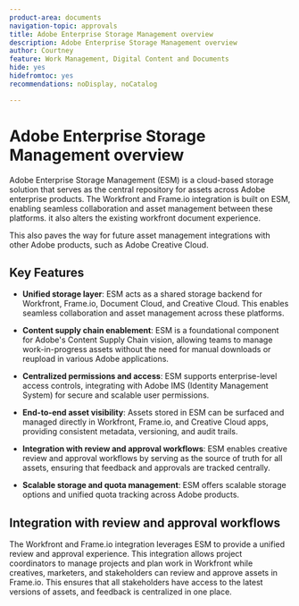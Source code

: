 ```yaml
---
product-area: documents
navigation-topic: approvals
title: Adobe Enterprise Storage Management overview
description: Adobe Enterprise Storage Management overview
author: Courtney
feature: Work Management, Digital Content and Documents
hide: yes
hidefromtoc: yes
recommendations: noDisplay, noCatalog

---
```


# Adobe Enterprise Storage Management overview

Adobe Enterprise Storage Management (ESM) is a cloud-based storage solution that serves as the central repository for assets across Adobe enterprise products. The Workfront and Frame.io integration is built on ESM, enabling seamless collaboration and asset management between these platforms. it also alters the existing workfront document experience.

This also paves the way for future asset management integrations with other Adobe products, such as Adobe Creative Cloud. 

## Key Features

* **Unified storage layer**: ESM acts as a shared storage backend for Workfront, Frame.io, Document Cloud, and Creative Cloud. This enables seamless collaboration and asset management across these platforms.

* **Content supply chain enablement**: ESM is a foundational component for Adobe's Content Supply Chain vision, allowing teams to manage work-in-progress assets without the need for manual downloads or reupload in various Adobe applications.

* **Centralized permissions and access**: ESM supports enterprise-level access controls, integrating with Adobe IMS (Identity Management System) for secure and scalable user permissions.

* **End-to-end asset visibility**: Assets stored in ESM can be surfaced and managed directly in Workfront, Frame.io, and Creative Cloud apps, providing consistent metadata, versioning, and audit trails.

* **Integration with review and approval workflows**: ESM enables creative review and approval workflows by serving as the source of truth for all assets, ensuring that feedback and approvals are tracked centrally.

* **Scalable storage and quota management**: ESM offers scalable storage options and unified quota tracking across Adobe products.

## Integration with review and approval workflows

The Workfront and Frame.io integration leverages ESM to provide a unified review and approval experience. This integration allows project coordinators to manage projects and plan work in Workfront while creatives, marketers, and stakeholders can review and approve assets in Frame.io. This ensures that all stakeholders have access to the latest versions of assets, and feedback is centralized in one place.

<!--For more information about the Workfront and Frame.io integration, see [Frame.io integration overview](/help/quicksilver/review-and-approve-work/native-integrations/frame-io/frame-int-overview.md).-->
